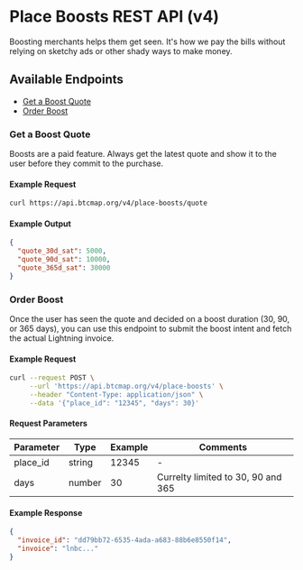 # Place Boosts REST API (v4)

Boosting merchants helps them get seen. It's how we pay the bills without relying on sketchy ads or other shady ways to make money.

## Available Endpoints

- [Get a Boost Quote](#get-a-boost-quote)
- [Order Boost](#order-boost)

### Get a Boost Quote

Boosts are a paid feature. Always get the latest quote and show it to the user before they commit to the purchase.

#### Example Request

```bash
curl https://api.btcmap.org/v4/place-boosts/quote
```

#### Example Output

```json
{
  "quote_30d_sat": 5000,
  "quote_90d_sat": 10000,
  "quote_365d_sat": 30000
}
```

### Order Boost

Once the user has seen the quote and decided on a boost duration (30, 90, or 365 days), you can use this endpoint to submit the boost intent and fetch the actual Lightning invoice.

#### Example Request

```bash
curl --request POST \
     --url 'https://api.btcmap.org/v4/place-boosts' \
     --header "Content-Type: application/json" \
     --data '{"place_id": "12345", "days": 30}'
```

#### Request Parameters

| Parameter | Type   | Example | Comments                           |
|-----------|--------|---------|------------------------------------|
| place_id  | string | 12345   | -                                  |
| days      | number | 30      | Currelty limited to 30, 90 and 365 |

#### Example Response

```json
{
  "invoice_id": "dd79bb72-6535-4ada-a683-88b6e8550f14",
  "invoice": "lnbc..."
}
```